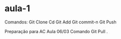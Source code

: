 # aula-1
Comandos:
Git Clone 
Cd
Git Add
Git commit-n
Git Push

Preparação para AC
Aula 06/03 
Comando Git Pull
.
